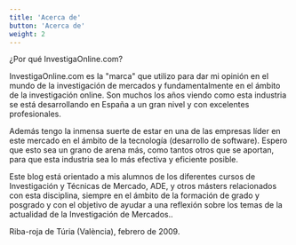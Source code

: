 ```yaml
---
title: 'Acerca de'
button: 'Acerca de'
weight: 2
---
```


¿Por qué InvestigaOnline.com?

InvestigaOnline.com es la "marca" que utilizo para dar mi opinión en el mundo de la investigación de mercados y fundamentalmente en el ámbito de la investigación online. Son muchos los años viendo como esta industria se está desarrollando en España a un gran nivel y con excelentes profesionales.

Además tengo la inmensa suerte de estar en una de las empresas líder en este mercado en el ámbito de la tecnología (desarrollo de software). Espero que esto sea un grano de arena más, como tantos otros que se aportan, para que esta industria sea lo más efectiva y eficiente posible.

Este blog está orientado a mis alumnos de los diferentes cursos de Investigación y Técnicas de Mercado, ADE, y otros másters relacionados con esta disciplina, siempre en el ámbito de la formación de grado y posgrado y con el objetivo de ayudar a una reflexión sobre los temas de la actualidad de la Investigación de Mercados..

Riba-roja de Túria (València), febrero de 2009.
